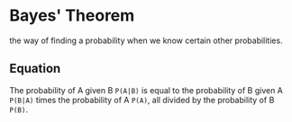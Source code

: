 # Bayes' Theorem

the way of finding a probability when we know certain other probabilities.

## Equation

The probability of A given B `P(A|B)` is equal to the probability of B given A `P(B|A)` times the probability of A `P(A)`, all divided by the probability of B `P(B)`.

